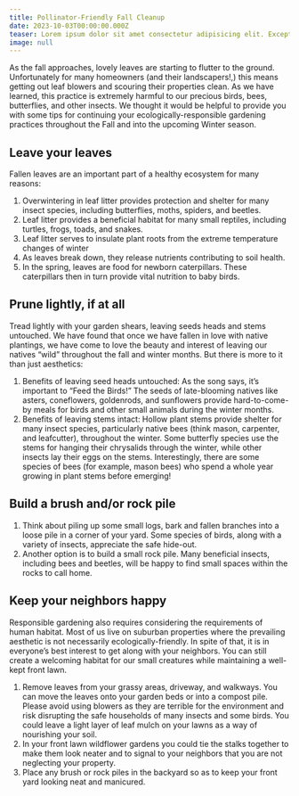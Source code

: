 ```yaml
---
title: Pollinator-Friendly Fall Cleanup
date: 2023-10-03T00:00:00.000Z
teaser: Lorem ipsum dolor sit amet consectetur adipisicing elit. Excepturi, fugit.
image: null
---
```


As the fall approaches, lovely leaves are starting to flutter to the ground. Unfortunately for many homeowners (and their landscapers!,) this means getting out leaf blowers and scouring their properties clean. As we have learned, this practice is extremely harmful to our precious birds, bees, butterflies, and other insects. We thought it would be helpful to provide you with some tips for continuing your ecologically-responsible gardening practices throughout the Fall and into the upcoming Winter season.

## Leave your leaves

Fallen leaves are an important part of a healthy ecosystem for many reasons:

1. Overwintering in leaf litter provides protection and shelter for many insect species, including butterflies, moths, spiders, and beetles.
2. Leaf litter provides a beneficial habitat for many small reptiles, including turtles, frogs, toads, and snakes.
3. Leaf litter serves to insulate plant roots from the extreme temperature changes of winter
4. As leaves break down, they release nutrients contributing to soil health.
5. In the spring, leaves are food for newborn caterpillars. These caterpillars then in turn provide vital nutrition to baby birds.

## Prune lightly, if at all

Tread lightly with your garden shears, leaving seeds heads and stems untouched. We have found that once we have fallen in love with native plantings, we have come to love the beauty and interest of leaving our natives “wild” throughout the fall and winter months. But there is more to it than just aesthetics:

1. Benefits of leaving seed heads untouched: As the song says, it’s important to “Feed the Birds!” The seeds of late-blooming natives like asters, coneflowers, goldenrods, and sunflowers provide hard-to-come-by meals for birds and other small animals during the winter months.
2. Benefits of leaving stems intact: Hollow plant stems provide shelter for many insect species, particularly native bees (think mason, carpenter, and leafcutter), throughout the winter. Some butterfly species use the stems for hanging their chrysalids through the winter, while other insects lay their eggs on the stems. Interestingly, there are some species of bees (for example, mason bees) who spend a whole year growing in plant stems before emerging!

## Build a brush and/or rock pile

1. Think about piling up some small logs, bark and fallen branches into a loose pile in a corner of your yard. Some species of birds, along with a variety of insects, appreciate the safe hide-out.
2. Another option is to build a small rock pile. Many beneficial insects, including bees and beetles, will be happy to find small spaces within the rocks to call home.

## Keep your neighbors happy

Responsible gardening also requires considering the requirements of human habitat. Most of us live on suburban properties where the prevailing aesthetic is not necessarily ecologically-friendly. In spite of that, it is in everyone’s best interest to get along with your neighbors. You can still create a welcoming habitat for our small creatures while maintaining a well-kept front lawn.

1. Remove leaves from your grassy areas, driveway, and walkways. You can move the leaves onto your garden beds or into a compost pile. Please avoid using blowers as they are terrible for the environment and risk disrupting the safe households of many insects and some birds. You could leave a light layer of leaf mulch on your lawns as a way of nourishing your soil.
2. In your front lawn wildflower gardens you could tie the stalks together to make them look neater and to signal to your neighbors that you are not neglecting your property.
3. Place any brush or rock piles in the backyard so as to keep your front yard looking neat and manicured.
